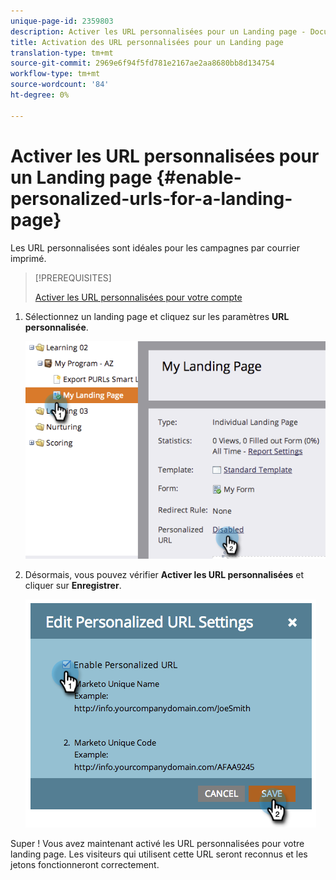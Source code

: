 ```yaml
---
unique-page-id: 2359803
description: Activer les URL personnalisées pour un Landing page - Documentation marketing - Documentation du produit
title: Activation des URL personnalisées pour un Landing page
translation-type: tm+mt
source-git-commit: 2969e6f94f5fd781e2167ae2aa8680bb8d134754
workflow-type: tm+mt
source-wordcount: '84'
ht-degree: 0%

---
```



# Activer les URL personnalisées pour un Landing page {#enable-personalized-urls-for-a-landing-page}

Les URL personnalisées sont idéales pour les campagnes par courrier imprimé.

>[!PREREQUISITES]
>
>[Activer les URL personnalisées pour votre compte](/help/marketo/product-docs/demand-generation/landing-pages/personalizing-landing-pages/enable-personalized-urls-for-your-account.md)

1. Sélectionnez un landing page et cliquez sur les paramètres **URL personnalisée**.

   ![](assets/image2014-9-18-13-3a24-3a3.png)

1. Désormais, vous pouvez vérifier **Activer les URL personnalisées** et cliquer sur **Enregistrer**.

   ![](assets/image2014-9-18-13-3a23-3a53.png)

Super ! Vous avez maintenant activé les URL personnalisées pour votre landing page. Les visiteurs qui utilisent cette URL seront reconnus et les jetons fonctionneront correctement.
